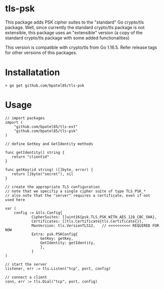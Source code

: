 tls-psk
=======

This package adds PSK cipher suites to the "standard" Go crypto/tls package.
Well, since currently the standard crypto/tls package is not extensible, this package uses an "extensible" version
(a copy of the standard crypto/tls package with some added functionalities)

This version is compatible with crypto/tls from Go 1.16.5. Refer release tags for other versions of this packages.

Installatation
==============

    > go get github.com/bpatel85/tls-psk

Usage
=====

    // import packages
    import (
        "github.com/bpatel85/tls-ext"
        "github.com/bpatel85/tls-psk"
    )
    
    // define GetKey and GetIdentity methods

    func getIdentity() string {
       return "clientid"
    }

    func getKey(id string) ([]byte, error) {
       return []byte("secret"), nil
    }

    // create the appropriate TLS configuration
    // note that we specifiy a single cipher suite of type TLS_PSK_*
    // also note that the "server" requires a certificate, even if not used here

    var (
        config := &tls.Config{
                CipherSuites: []uint16{psk.TLS_PSK_WITH_AES_128_CBC_SHA},
                Certificates: []tls.Certificate{tls.Certificate{}},
                MaxVersion: tls.VersionTLS12,   // <<<<<<<<<< REQUIRED FOR NOW
                Extra: psk.PSKConfig{
                    GetKey: getKey,
                    GetIdentity: getIdentity,
                    },
                }
    )

    // start the server
    listener, err := tls.Listen("tcp", port, config)

    // connect a client
    conn, err := tls.Dial("tcp", port, config)


